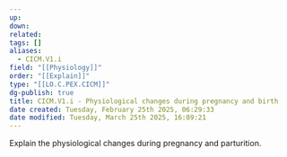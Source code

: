 ```yaml
---
up: 
down: 
related: 
tags: []
aliases:
  - CICM.V1.i
field: "[[Physiology]]"
order: "[[Explain]]"
type: "[[LO.C.PEX.CICM]]"
dg-publish: true
title: CICM.V1.i - Physiological changes during pregnancy and birth
date created: Tuesday, February 25th 2025, 06:29:33
date modified: Tuesday, March 25th 2025, 16:09:21
---
```


Explain the physiological changes during pregnancy and parturition.
